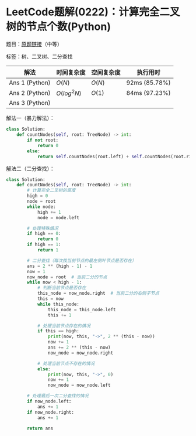 # LeetCode题解(0222)：计算完全二叉树的节点个数(Python)

题目：[原题链接](https://leetcode-cn.com/problems/count-complete-tree-nodes/)（中等）

标签：树、二叉树、二分查找

| 解法           | 时间复杂度  | 空间复杂度 | 执行用时      |
| -------------- | ----------- | ---------- | ------------- |
| Ans 1 (Python) | $O(N)$      | $O(N)$     | 92ms (85.78%) |
| Ans 2 (Python) | $O(log^2N)$ | $O(1)$     | 84ms (97.23%) |
| Ans 3 (Python) |             |            |               |

解法一（暴力解法）：

```python
class Solution:
    def countNodes(self, root: TreeNode) -> int:
        if not root:
            return 0
        else:
            return self.countNodes(root.left) + self.countNodes(root.right) + 1
```

解法二（二分查找）：

```python
class Solution:
    def countNodes(self, root: TreeNode) -> int:
        # 计算完全二叉树的高度
        high = 0
        node = root
        while node:
            high += 1
            node = node.left

        # 处理特殊情况
        if high == 0:
            return 0
        if high == 1:
            return 1

        # 二分查找（每次找当前节点的最左侧叶节点是否存在）
        ans = 2 ** (high - 1) - 1
        now = 1
        now_node = root  # 当前二分的节点
        while now < high - 1:
            # 判断当前节点是否存在
            this_node = now_node.right  # 当前二分的右侧子节点
            this = now
            while this_node:
                this_node = this_node.left
                this += 1

            # 处理当前节点存在的情况
            if this == high:
                print(now, this, "->", 2 ** (this - now))
                now += 1
                ans += 2 ** (this - now)
                now_node = now_node.right

            # 处理当前节点不存在的情况
            else:
                print(now, this, "->", 0)
                now += 1
                now_node = now_node.left

        # 处理最后一次二分查找的情况
        if now_node.left:
            ans += 1
        if now_node.right:
            ans += 1

        return ans
```